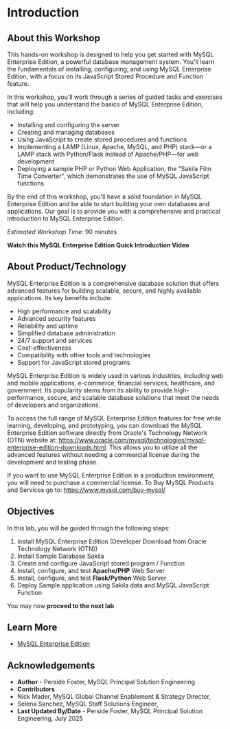 # Introduction

## About this Workshop

This hands-on workshop is designed to help you get started with MySQL Enterprise Edition, a powerful database management system. You'll learn the fundamentals of installing, configuring, and using MySQL Enterprise Edition, with a focus on its JavaScript Stored Procedure and Function feature.

In this workshop, you'll work through a series of guided tasks and exercises that will help you understand the basics of MySQL Enterprise Edition, including:

- Installing and configuring the server
- Creating and managing databases
- Using JavaScript to create stored procedures and functions
- Implementing a LAMP (Linux, Apache, MySQL, and PHP) stack—or a LAMP stack with Python/Flask instead of Apache/PHP—for web development
- Deploying a sample  PHP or Python  Web Application, the "Sakila Film Time Converter", which demonstrates the use of MySQL JavaScript functions

By the end of this workshop, you'll have a solid foundation in MySQL Enterprise Edition and be able to start building your own databases and applications. Our goal is to provide you with a comprehensive and practical introduction to MySQL Enterprise Edition.

_Estimated Workshop Time:_ 90 minutes

**Watch this MySQL Enterprise Edition Quick Introduction  Video**

[](youtube:RJ9p5tUzlmY)

## About Product/Technology

MySQL Enterprise Edition is a comprehensive database solution that offers advanced features for building scalable, secure, and highly available applications. Its key benefits include:

- High performance and scalability
- Advanced security features
- Reliability and uptime
- Simplified database administration
- 24/7 support and services
- Cost-effectiveness
- Compatibility with other tools and technologies
- Support for JavaScript stored programs

MySQL Enterprise Edition is widely used in various industries, including web and mobile applications, e-commerce, financial services, healthcare, and government. Its popularity stems from its ability to provide high-performance, secure, and scalable database solutions that meet the needs of developers and organizations.

To access the full range of MySQL Enterprise Edition features for free while learning, developing, and prototyping, you can download the MySQL Enterprise Edition software directly from Oracle's Technology Network (OTN) website at: https://www.oracle.com/mysql/technologies/mysql-enterprise-edition-downloads.html. This allows you to utilize all the advanced features without needing a commercial license during the development and testing phase. 

If you want to use MySQL Enterprise Edition in a production environment, you will need to purchase a commercial license. To Buy MySQL Products and Services go to: https://www.mysql.com/buy-mysql/ 

## Objectives

In this lab, you will be guided through the following steps:

1. Install MySQL Enterprise Edition (Developer Download from Oracle Technology Network (OTN))  
2. Install Sample Database Sakila
3. Create and configure JavaScript stored program  / Function
4. Install, configure, and test **Apache/PHP** Web Server
5. Install, configure, and test **Flask/Python** Web Server
6. Deploy Sample application using Sakila data and MySQL JavaScript Function

You may now **proceed to the next lab**

## Learn More

- [MySQL Enterprise Edition](https://www.oracle.com/mysql/enterprise/)

## Acknowledgements

- **Author** - Perside Foster, MySQL Principal Solution Engineering
- **Contributors** 
- Nick Mader, MySQL Global Channel Enablement & Strategy Director, 
- Selena Sanchez, MySQL Staff Solutions Engineer,
- **Last Updated By/Date** - Perside Foster, MySQL Principal Solution Engineering, July   2025